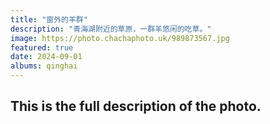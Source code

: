 ```yaml
---
title: "窗外的羊群"
description: "青海湖附近的草原，一群羊悠闲的吃草。"
image: https://photo.chachaphoto.uk/989873567.jpg
featured: true
date: 2024-09-01
albums: qinghai
---
```


## This is the full description of the photo.
